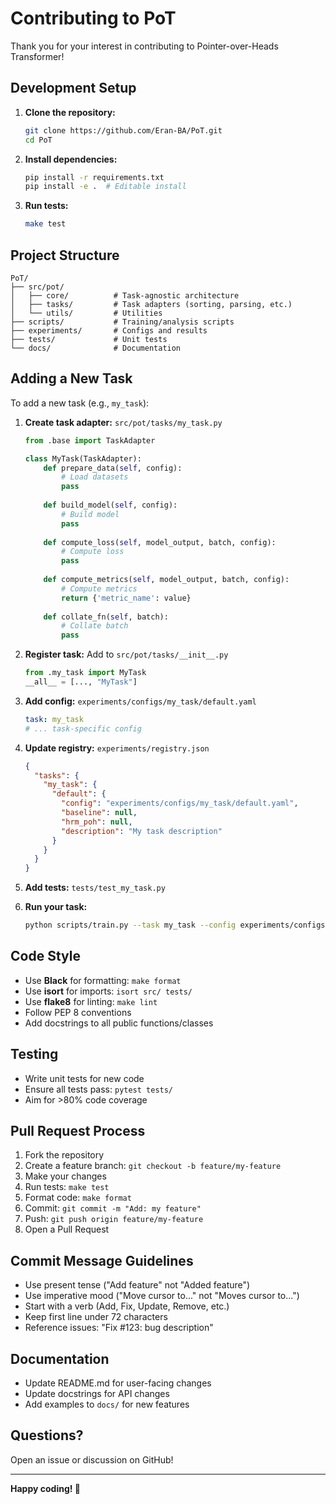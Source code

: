 # Contributing to PoT

Thank you for your interest in contributing to Pointer-over-Heads Transformer!

## Development Setup

1. **Clone the repository:**
   ```bash
   git clone https://github.com/Eran-BA/PoT.git
   cd PoT
   ```

2. **Install dependencies:**
   ```bash
   pip install -r requirements.txt
   pip install -e .  # Editable install
   ```

3. **Run tests:**
   ```bash
   make test
   ```

## Project Structure

```
PoT/
├── src/pot/
│   ├── core/          # Task-agnostic architecture
│   ├── tasks/         # Task adapters (sorting, parsing, etc.)
│   └── utils/         # Utilities
├── scripts/           # Training/analysis scripts
├── experiments/       # Configs and results
├── tests/             # Unit tests
└── docs/              # Documentation
```

## Adding a New Task

To add a new task (e.g., `my_task`):

1. **Create task adapter:** `src/pot/tasks/my_task.py`
   ```python
   from .base import TaskAdapter
   
   class MyTask(TaskAdapter):
       def prepare_data(self, config):
           # Load datasets
           pass
       
       def build_model(self, config):
           # Build model
           pass
       
       def compute_loss(self, model_output, batch, config):
           # Compute loss
           pass
       
       def compute_metrics(self, model_output, batch, config):
           # Compute metrics
           return {'metric_name': value}
       
       def collate_fn(self, batch):
           # Collate batch
           pass
   ```

2. **Register task:** Add to `src/pot/tasks/__init__.py`
   ```python
   from .my_task import MyTask
   __all__ = [..., "MyTask"]
   ```

3. **Add config:** `experiments/configs/my_task/default.yaml`
   ```yaml
   task: my_task
   # ... task-specific config
   ```

4. **Update registry:** `experiments/registry.json`
   ```json
   {
     "tasks": {
       "my_task": {
         "default": {
           "config": "experiments/configs/my_task/default.yaml",
           "baseline": null,
           "hrm_poh": null,
           "description": "My task description"
         }
       }
     }
   }
   ```

5. **Add tests:** `tests/test_my_task.py`

6. **Run your task:**
   ```bash
   python scripts/train.py --task my_task --config experiments/configs/my_task/default.yaml
   ```

## Code Style

- Use **Black** for formatting: `make format`
- Use **isort** for imports: `isort src/ tests/`
- Use **flake8** for linting: `make lint`
- Follow PEP 8 conventions
- Add docstrings to all public functions/classes

## Testing

- Write unit tests for new code
- Ensure all tests pass: `pytest tests/`
- Aim for >80% code coverage

## Pull Request Process

1. Fork the repository
2. Create a feature branch: `git checkout -b feature/my-feature`
3. Make your changes
4. Run tests: `make test`
5. Format code: `make format`
6. Commit: `git commit -m "Add: my feature"`
7. Push: `git push origin feature/my-feature`
8. Open a Pull Request

## Commit Message Guidelines

- Use present tense ("Add feature" not "Added feature")
- Use imperative mood ("Move cursor to..." not "Moves cursor to...")
- Start with a verb (Add, Fix, Update, Remove, etc.)
- Keep first line under 72 characters
- Reference issues: "Fix #123: bug description"

## Documentation

- Update README.md for user-facing changes
- Update docstrings for API changes
- Add examples to `docs/` for new features

## Questions?

Open an issue or discussion on GitHub!

---

**Happy coding! 🚀**
